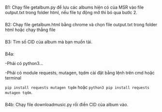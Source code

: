 ###
B1: Chạy file getalbum.py để lưu các albums hiện có của MSR vào file output.txt trong folder html, nếu file tự động mở thì bỏ qua bước 2.
###
B2: Chạy file getalbum.html bằng chrome và chọn file output.txt trong folder html hoặc chạy thẳng file
###
B3: Tìm số CID của album mà bạn muốn tải.
###
B4a:

-Phải có python3...

-Phải có module requests, mutagen, tqdm cài đặt bằng lệnh trên cmd hoặc terminal 

`pip install requests mutagen tqdm` hoặc `python3 pip install requests mutagen tqdm`.

###
B4b: Chạy file downloadmusic.py rồi điền CID của album vào.
###
